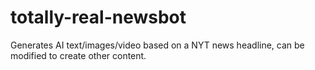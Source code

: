 # totally-real-newsbot
Generates AI text/images/video based on a NYT news headline, can be modified to create other content.
